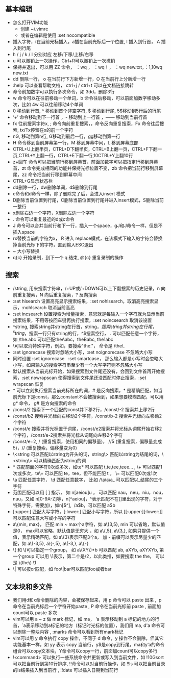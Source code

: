 ## 基本编辑
- 怎么打开VIM功能
  - 创建 ~/.vimrc
  - 或者在编辑是使用  :set nocompatible
- 插入字符，i在当前光标插入，a插在当前光标后一个位置, I 插入到行首， A 插入到行尾
- h / j / k / l 分别对应  左移/下移/上移/右移
- u 可以撤销上一次操作，Ctrl+R可以撤销上一次撤销
- 保持并退出，可以用 ZZ 命令， ：wq ， ：wq！， ：wq new.txt，：1,10wq new.txt
- dd 删除一行， o 在当前行下方新增一行，O 在当前行上分新增一行
- :help 可以查看帮助文档， ctrl+j / ctrl+t 可以在文档链接跳转
- 命令前加数字可以执行多次命令，如 3dd，删除3行
- w 命令可以在往前移动一个单词，b 命令往后移动，可以前面加数字移动多次，比如 4w 可以往前移动4个单词 
- 0 移动到行首, ^ 移动到首个非空字符, $ 移动到行尾, 5$移动到5行后的行尾
- ‘+’ 命令移动到下一行首 ，- 移动到上一行首 ，—— 移动到当前行首
- fx 往前搜索字符x, ; 命令向前重复搜索，，命令反向重复搜索，Fx 命令往后搜索, tx/Tx停留在x的前一个字符
- nG, 移动到第n行, G移动到最后一行，gg移动到第一行
- H 命令移到当前屏幕第一行，M 移到屏幕中间，L 移到屏幕底部
- CTRL+U上翻半页，CTRL+D下翻半页，CTRL+B上翻一页，CTRL+F下翻一页,CTRL+Y上翻一行，CTRL+E下翻一行,10CTRL+Y上翻10行
- z+回车 命令可以把当前行移到屏幕首，前面加数字可以把指定行移到屏幕首，zt 命令完成相同的功能并保持光标位置不变，zb 命令把当前行移到屏幕尾，zz 命令把当前行移到屏幕中间
- CTRL+G显示状态栏
- dd删除一行，dw删除单词，d$删除到行尾
- c命令和d命令一样，除了删除完了后，会进入insert 模式
- D删除当前位置到行尾，C删除当前位置到行尾并进入insert模式，S删除当前一整行
- x删除右边一个字符，X删除左边一个字符
- . 命令可以重复最近的d或c命令
- J 命令可以合并当前行和下一行，插入一个space，gJ和J命令一样，但是不插入space
- rx替换当前的字符为x， R 进入 replace模式，在该模式下输入的字符会替换掉当前光标下的字符，直到输入ESC退出
- ~ 大小写替换
- q{c} 开始录制，到下一个 q 结束, @{c} 重复录制的操作
## 搜索
- /string, 用来搜索字符串，/+UP或/+DOWN可以上下翻搜索的历史记录，n 向前重复搜索，N 向后重复搜索，? 反向搜索
- :set hlsearch 设置高亮显示搜索结果，:set nohlsearch，取消高亮搜索显示，:nohlsearch 取消当前高亮
- :set incsearch 设置搜索为增量搜索，意思就是每输入一个字符就为显示当前搜索结果，不用等按回车键再执行搜索，:set noincsearch 取消该设置
- ^string, 搜索string并string在行首，string$，搜索string并string在行尾，^string$，搜索一行只有string的行，^$搜索空行， . 可以匹配任意一个字符， 如 /the.abc 可以匹配theAabc，theBabc, the1abc
- \可以取消特殊字符，例如，要搜索"the."， 命令是 /the\\.   
- :set ignorecase 搜索时忽略大小写，:set noignorecase 不忽略大小写
- 同时设置 :set ignorecase   :set smartcase， 那么输入都是小写时会忽略大小写，如果输入的搜索字符串至少有一个大写字符则不忽略大小写
- 默认搜索从当前光标开始，如果搜索到文件尾还没有，会回到文件首再开始搜索，:set nowrapscan 使得搜索到文件尾还没匹配时停止搜索，:set wrapscan 恢复
- \* 可以立刻执行搜索当前光标所在的词，# 是反向搜索，\* 是精确匹配，如当前光标下是const，那么constant不会被搜索到，如果想要模糊匹配，可以用 g* 命令， g# 是方向搜索的命令
- /const/2 搜索下一个匹配的const并下移2行，/const/-2 搜索并上移2行
- /const/b2 搜索并光标向右移动2个字符，/const/b-2 搜索并光标向左移动2个字符
- /const/e 搜索并将光标置于词尾，/const/e2搜索并将光标从词尾开始右移2个字符，/const/e-2搜索并将光标从词尾向左移2个字符
- /const/e+2, / (重复搜索，使用相同的偏移量)， //5 (重复搜索，偏移量变成5)，// (重复搜索，偏移量变为0)
- \\<string 可以匹配以string为开头的词，string\\> 匹配以string为结尾的词，\\<string\\> 可以精确匹配为string的词
- \* 匹配前面的字符0次或多次，如te\* 可以匹配 t,te,tee,teee... , \\+ 可以匹配1次或多次，te\\+ 可以匹配 te，tee，但不能匹配 t ， \\= 可以匹配0次或1次
- \\a 匹配任意字符， \\d 匹配任意数字， 比如 /\\a\\a\\a_ 可以匹配以_结尾的三个字符
- 范围匹配可以用 [ ] 指示， 如 n[aeiou]u ， 可以匹配 nau，neu，niu，nou，nuu，又如 n[0-9A-Z]等，n[^aeiou]，^表示匹配不在[]里出现的字符，对于特殊字符，需要加\，如n[\$^],  /a\$b，可以匹配 a$b
- [:upper:] 匹配大写字符，[:lower:] 匹配小写字符，所以 [[:upper:][:lower:]] 可以匹配任意大写或小写的字符
- a\\{min, max}， 匹配 min ~ max个a字符，如 a\\{3,5}, min 可以省略，默认值是0， max可以省略，默认值是无穷大 ，如 a\\{,5}, a\\{3,}, 如果只提供一个值，表示精确匹配，如 a\\{3}表示匹配3个a， 加 - 前缀可以表示尽量少的匹配，如 a\\{-3,5}, a\\{-,5}, a\\{-3,}, a\\{-}
- \\( 和 \\)可以指定一个group， 如 a\\(XY\\)\*b 可以匹配 ab, aXYb, aXYXYb, 第一个group 可以用 \\1表示，第二个是\\2，以此类推，如要搜索 the the， 可以是  \\(the\\) \\1
- \\| 可以按or匹配，如 foo\\|bar可以匹配foo或者bar
## 文本块和多文件
- 我们用d和x命令删除的内容，会被保存起来，用 p 命令可以 paste 出来 ,  p 命令在当前光标后一个字符开始paste , P 命令在当前光标前 paste , 前面加 count可以 paste 多次
- vim可以用 a ~ z 做 mark 标记，如 ma， ‘a 表示移动到 a 标记的地方的行首，`a表示移动到a标记的地方（标记时光标的位置），我们用 ma, d'a 命令可以删除一整块内容 , :marks 命令可以看到所有mark标记
- vim可以用 y 命令执行 copy 操作，不同于 d 命令，y 操作不会删除，但其它功能基本一样，如 yy 表示 copy 当前行，y$是copy到行尾，ma和y‘a的命令组合可以copy文本块，Y命令可以copy一行，前面加count可以copy多行
- !\<command\> 可以执行一些系统命令并更新或写入到当前文件，如 !10Gsort 可以把当前行到第10行排序, !!命令可以对当前行操作，如 !!ls 可以把当前目录的ls结果插入到当前行  , !!date 可以插入日期到当前行
